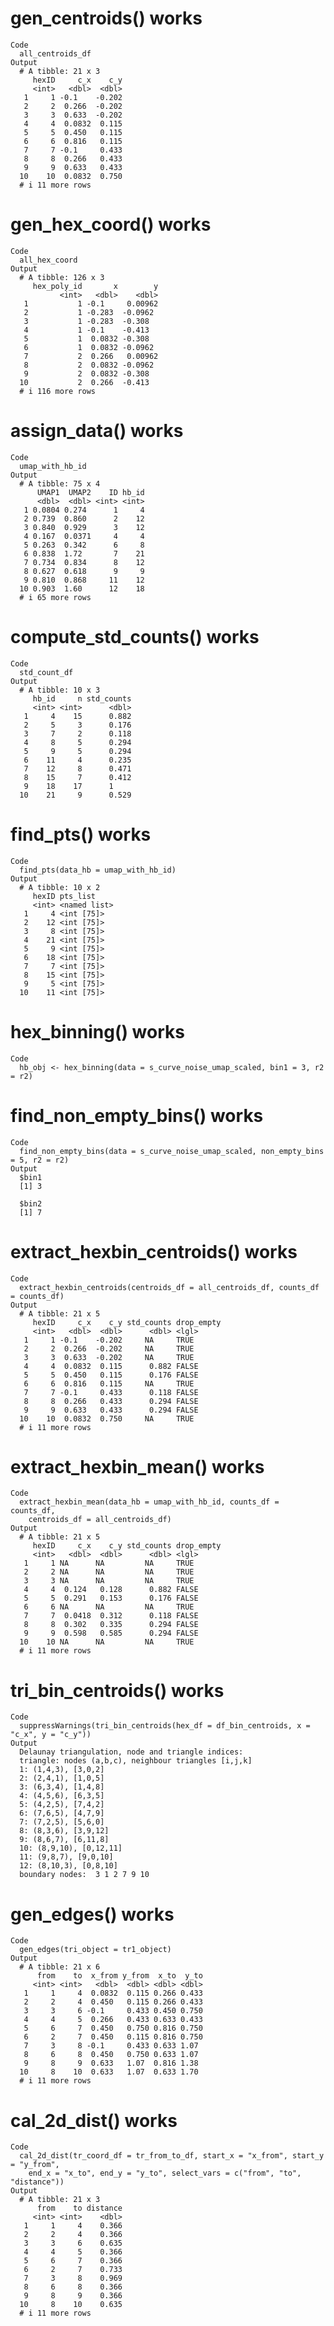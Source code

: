 # gen_centroids() works

    Code
      all_centroids_df
    Output
      # A tibble: 21 x 3
         hexID     c_x    c_y
         <int>   <dbl>  <dbl>
       1     1 -0.1    -0.202
       2     2  0.266  -0.202
       3     3  0.633  -0.202
       4     4  0.0832  0.115
       5     5  0.450   0.115
       6     6  0.816   0.115
       7     7 -0.1     0.433
       8     8  0.266   0.433
       9     9  0.633   0.433
      10    10  0.0832  0.750
      # i 11 more rows

# gen_hex_coord() works

    Code
      all_hex_coord
    Output
      # A tibble: 126 x 3
         hex_poly_id       x        y
               <int>   <dbl>    <dbl>
       1           1 -0.1     0.00962
       2           1 -0.283  -0.0962 
       3           1 -0.283  -0.308  
       4           1 -0.1    -0.413  
       5           1  0.0832 -0.308  
       6           1  0.0832 -0.0962 
       7           2  0.266   0.00962
       8           2  0.0832 -0.0962 
       9           2  0.0832 -0.308  
      10           2  0.266  -0.413  
      # i 116 more rows

# assign_data() works

    Code
      umap_with_hb_id
    Output
      # A tibble: 75 x 4
          UMAP1  UMAP2    ID hb_id
          <dbl>  <dbl> <int> <int>
       1 0.0804 0.274      1     4
       2 0.739  0.860      2    12
       3 0.840  0.929      3    12
       4 0.167  0.0371     4     4
       5 0.263  0.342      6     8
       6 0.838  1.72       7    21
       7 0.734  0.834      8    12
       8 0.627  0.618      9     9
       9 0.810  0.868     11    12
      10 0.903  1.60      12    18
      # i 65 more rows

# compute_std_counts() works

    Code
      std_count_df
    Output
      # A tibble: 10 x 3
         hb_id     n std_counts
         <int> <int>      <dbl>
       1     4    15      0.882
       2     5     3      0.176
       3     7     2      0.118
       4     8     5      0.294
       5     9     5      0.294
       6    11     4      0.235
       7    12     8      0.471
       8    15     7      0.412
       9    18    17      1    
      10    21     9      0.529

# find_pts() works

    Code
      find_pts(data_hb = umap_with_hb_id)
    Output
      # A tibble: 10 x 2
         hexID pts_list    
         <int> <named list>
       1     4 <int [75]>  
       2    12 <int [75]>  
       3     8 <int [75]>  
       4    21 <int [75]>  
       5     9 <int [75]>  
       6    18 <int [75]>  
       7     7 <int [75]>  
       8    15 <int [75]>  
       9     5 <int [75]>  
      10    11 <int [75]>  

# hex_binning() works

    Code
      hb_obj <- hex_binning(data = s_curve_noise_umap_scaled, bin1 = 3, r2 = r2)

# find_non_empty_bins() works

    Code
      find_non_empty_bins(data = s_curve_noise_umap_scaled, non_empty_bins = 5, r2 = r2)
    Output
      $bin1
      [1] 3
      
      $bin2
      [1] 7
      

# extract_hexbin_centroids() works

    Code
      extract_hexbin_centroids(centroids_df = all_centroids_df, counts_df = counts_df)
    Output
      # A tibble: 21 x 5
         hexID     c_x    c_y std_counts drop_empty
         <int>   <dbl>  <dbl>      <dbl> <lgl>     
       1     1 -0.1    -0.202     NA     TRUE      
       2     2  0.266  -0.202     NA     TRUE      
       3     3  0.633  -0.202     NA     TRUE      
       4     4  0.0832  0.115      0.882 FALSE     
       5     5  0.450   0.115      0.176 FALSE     
       6     6  0.816   0.115     NA     TRUE      
       7     7 -0.1     0.433      0.118 FALSE     
       8     8  0.266   0.433      0.294 FALSE     
       9     9  0.633   0.433      0.294 FALSE     
      10    10  0.0832  0.750     NA     TRUE      
      # i 11 more rows

# extract_hexbin_mean() works

    Code
      extract_hexbin_mean(data_hb = umap_with_hb_id, counts_df = counts_df,
        centroids_df = all_centroids_df)
    Output
      # A tibble: 21 x 5
         hexID     c_x    c_y std_counts drop_empty
         <int>   <dbl>  <dbl>      <dbl> <lgl>     
       1     1 NA      NA         NA     TRUE      
       2     2 NA      NA         NA     TRUE      
       3     3 NA      NA         NA     TRUE      
       4     4  0.124   0.128      0.882 FALSE     
       5     5  0.291   0.153      0.176 FALSE     
       6     6 NA      NA         NA     TRUE      
       7     7  0.0418  0.312      0.118 FALSE     
       8     8  0.302   0.335      0.294 FALSE     
       9     9  0.598   0.585      0.294 FALSE     
      10    10 NA      NA         NA     TRUE      
      # i 11 more rows

# tri_bin_centroids() works

    Code
      suppressWarnings(tri_bin_centroids(hex_df = df_bin_centroids, x = "c_x", y = "c_y"))
    Output
      Delaunay triangulation, node and triangle indices:
      triangle: nodes (a,b,c), neighbour triangles [i,j,k] 
      1: (1,4,3), [3,0,2]
      2: (2,4,1), [1,0,5]
      3: (6,3,4), [1,4,8]
      4: (4,5,6), [6,3,5]
      5: (4,2,5), [7,4,2]
      6: (7,6,5), [4,7,9]
      7: (7,2,5), [5,6,0]
      8: (8,3,6), [3,9,12]
      9: (8,6,7), [6,11,8]
      10: (8,9,10), [0,12,11]
      11: (9,8,7), [9,0,10]
      12: (8,10,3), [0,8,10]
      boundary nodes:  3 1 2 7 9 10 

# gen_edges() works

    Code
      gen_edges(tri_object = tr1_object)
    Output
      # A tibble: 21 x 6
          from    to  x_from y_from  x_to  y_to
         <int> <int>   <dbl>  <dbl> <dbl> <dbl>
       1     1     4  0.0832  0.115 0.266 0.433
       2     2     4  0.450   0.115 0.266 0.433
       3     3     6 -0.1     0.433 0.450 0.750
       4     4     5  0.266   0.433 0.633 0.433
       5     6     7  0.450   0.750 0.816 0.750
       6     2     7  0.450   0.115 0.816 0.750
       7     3     8 -0.1     0.433 0.633 1.07 
       8     6     8  0.450   0.750 0.633 1.07 
       9     8     9  0.633   1.07  0.816 1.38 
      10     8    10  0.633   1.07  0.633 1.70 
      # i 11 more rows

# cal_2d_dist() works

    Code
      cal_2d_dist(tr_coord_df = tr_from_to_df, start_x = "x_from", start_y = "y_from",
        end_x = "x_to", end_y = "y_to", select_vars = c("from", "to", "distance"))
    Output
      # A tibble: 21 x 3
          from    to distance
         <int> <int>    <dbl>
       1     1     4    0.366
       2     2     4    0.366
       3     3     6    0.635
       4     4     5    0.366
       5     6     7    0.366
       6     2     7    0.733
       7     3     8    0.969
       8     6     8    0.366
       9     8     9    0.366
      10     8    10    0.635
      # i 11 more rows

